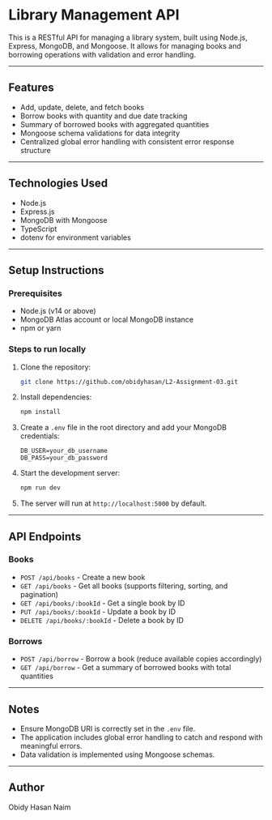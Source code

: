 # Library Management API

This is a RESTful API for managing a library system, built using Node.js, Express, MongoDB, and Mongoose. It allows for managing books and borrowing operations with validation and error handling.

---

## Features

- Add, update, delete, and fetch books
- Borrow books with quantity and due date tracking
- Summary of borrowed books with aggregated quantities
- Mongoose schema validations for data integrity
- Centralized global error handling with consistent error response structure

---

## Technologies Used

- Node.js
- Express.js
- MongoDB with Mongoose
- TypeScript
- dotenv for environment variables

---

## Setup Instructions

### Prerequisites

- Node.js (v14 or above)
- MongoDB Atlas account or local MongoDB instance
- npm or yarn

### Steps to run locally

1. Clone the repository:

   ```bash
   git clone https://github.com/obidyhasan/L2-Assignment-03.git
   ```

2. Install dependencies:

   ```bash
   npm install
   ```

3. Create a `.env` file in the root directory and add your MongoDB credentials:

   ```env
   DB_USER=your_db_username
   DB_PASS=your_db_password
   ```

4. Start the development server:

   ```bash
   npm run dev
   ```

5. The server will run at `http://localhost:5000` by default.

---

## API Endpoints

### Books

- `POST /api/books` - Create a new book
- `GET /api/books` - Get all books (supports filtering, sorting, and pagination)
- `GET /api/books/:bookId` - Get a single book by ID
- `PUT /api/books/:bookId` - Update a book by ID
- `DELETE /api/books/:bookId` - Delete a book by ID

### Borrows

- `POST /api/borrow` - Borrow a book (reduce available copies accordingly)
- `GET /api/borrow` - Get a summary of borrowed books with total quantities

---

## Notes

- Ensure MongoDB URI is correctly set in the `.env` file.
- The application includes global error handling to catch and respond with meaningful errors.
- Data validation is implemented using Mongoose schemas.

---

## Author

Obidy Hasan Naim
